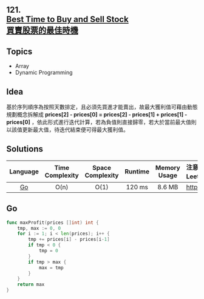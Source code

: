 ##  **121.<br/>[Best Time to Buy and Sell Stock](https://leetcode.com/problems/best-time-to-buy-and-sell-stock/)<br/>[買賣股票的最佳時機](https://leetcode-cn.com/problems/best-time-to-buy-and-sell-stock/)**

## **Topics**
* Array
* Dynamic Programming

## **Idea**
基於序列順序為按照天數排定，且必須先買進才能賣出，故最大獲利值可藉由動態規劃概念拆解成 **prices[2] - prices[0] = prices[2] - prices[1] + prices[1] - prices[0]**
，依此形式進行迭代計算，若為負值則直接歸零，若大於當前最大值則以該值更新最大值，待迭代結束便可得最大獲利值。

## **Solutions**
| Language | Time Complexity | Space Complexity | Runtime | Memory Usage | 注意：Runtime和Memory Usage的數值皆來自LeetCode提供的效能測試，僅供參考。 |
| :--: | :--: | :--: | :--: | :--: | :-- |
| [Go](https://github.com/cashviar/leetcode/blob/a3d6e89b9af99507e3375c80522735f393d5cfa4/problems/algorithms/121_best-time-to-buy-and-sell-stock.md#go) | O(n) | O(1) | 120 ms | 8.6 MB | https://leetcode.com/submissions/detail/463493719/ |

## **Go**
```Go
func maxProfit(prices []int) int {
    tmp, max := 0, 0
    for i := 1; i < len(prices); i++ {
        tmp += prices[i] - prices[i-1]
        if tmp < 0 {
            tmp = 0
        }
        if tmp > max {
            max = tmp
        }
    }
    return max
}
```